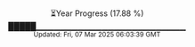 <p align="center">
⏳Year Progress (17.88 %)<br>
█████▁▁▁▁▁▁▁▁▁▁▁▁▁▁▁▁▁▁▁▁▁▁▁▁▁ <br>
<sub>Updated: Fri, 07 Mar 2025 06:03:39 GMT</sub>
</p>

